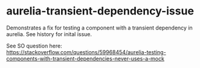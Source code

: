 # aurelia-transient-dependency-issue
Demonstrates a fix for testing a component with a transient dependency in aurelia. See history for inital issue.

See SO question here: https://stackoverflow.com/questions/59968454/aurelia-testing-components-with-transient-dependencies-never-uses-a-mock
